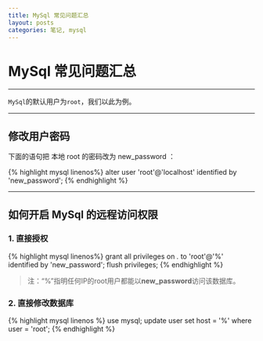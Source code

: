 ```yaml
---
title: MySql 常见问题汇总 
layout: posts
categories: 笔记, mysql
---
```


# MySql 常见问题汇总 

---

`MySql`的默认用户为`root`，我们以此为例。

---

## 修改用户密码

下面的语句把 本地 root 的密码改为 new_password ：

{% highlight mysql linenos%}
alter user 'root'@'localhost' identified by 'new_password';
{% endhighlight %}

---

## 如何开启 MySql 的远程访问权限

### 1. 直接授权  

{% highlight mysql linenos%}
grant all privileges on *.* to 'root'@'%' identified by 'new_password';
flush privileges;
{% endhighlight %}

> 注：“%”指明任何IP的root用户都能以**new_password**访问该数据库。

### 2. 直接修改数据库  

{% highlight mysql linenos %}
use mysql;
update user set host = '%' where user = 'root';
{% endhighlight %}